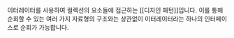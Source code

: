 이터레이터를 사용하여 컬렉션의 요소들에 접근하는 [[디자인 패턴]]입니다. 이를 통해 순회할 수 있는 여러 가지 자료형의 구조와는 상관없이 이터레이터라는 하나의 인터페이스로 순회가 가능합니다.